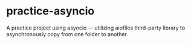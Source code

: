 # practice-asyncio
A practice project using asyncio -- utilizing aiofiles third-party library to asynchronously copy from one folder to another.
